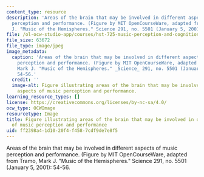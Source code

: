 ```yaml
---
content_type: resource
description: 'Areas of the brain that may be involved in different aspects of music
  perception and performance. (Figure by MIT OpenCourseWare, adapted from Tramo, Mark
  J. "Music of the Hemispheres." Science 291, no. 5501 (January 5, 2001): 54-56.'
file: /ol-ocw-studio-app/courses/hst-725-music-perception-and-cognition-spring-2009/ff2398a41d1020f4f4587cdf9de7e8f5_hst-725s09.jpg
file_size: 63672
file_type: image/jpeg
image_metadata:
  caption: 'Areas of the brain that may be involved in different aspects of music
    perception and performance. (Figure by MIT OpenCourseWare, adapted from Tramo,
    Mark J. "Music of the Hemispheres." _Science_ 291, no. 5501 (January 5, 2001):
    54-56.'
  credit: ''
  image-alt: Figure illustrating areas of the brain that may be involved in different
    aspects of music perception and performance.
learning_resource_types: []
license: https://creativecommons.org/licenses/by-nc-sa/4.0/
ocw_type: OCWImage
resourcetype: Image
title: Figure illustrating areas of the brain that may be involved in different aspects
  of music perception and performance
uid: ff2398a4-1d10-20f4-f458-7cdf9de7e8f5
---
```

Areas of the brain that may be involved in different aspects of music perception and performance. (Figure by MIT OpenCourseWare, adapted from Tramo, Mark J. "Music of the Hemispheres." Science 291, no. 5501 (January 5, 2001): 54-56.